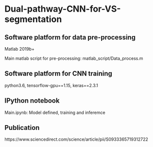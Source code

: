 # Dual-pathway-CNN-for-VS-segmentation
 <h2> Software platform for data pre-processing</h2> 
 <p> Matlab 2019b+ </p>
 <p> Main matlab script for pre-processing: matlab_script/Data_process.m </p> 
 <h2> Software platform for CNN training</h2> 
 <p> python3.6, tensorflow-gpu==1.15, keras==2.3.1 </p>
 <h2> IPython notebook </h2>
 <p> Main.ipynb: Model defined, training and inferemce </p>
 <h2> Publication</h2>
 <p> https://www.sciencedirect.com/science/article/pii/S0933365719312722 </p>
